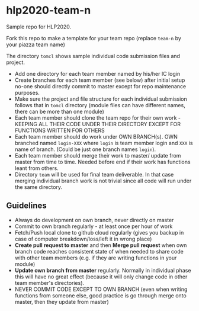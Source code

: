 # hlp2020-team-n

Sample repo for HLP2020.

Fork this repo to make a template for your team repo (replace `team-n` by your piazza team name)

The directory `tomcl` shows sample individual code submission files and project.

* Add one directory for each team member named by his/her IC login
* Create branches for each team member (see below) after initial setup no-one should directly commit to master except for repo maintenance purposes.
* Make sure the project and file structure for each individual submission follows that in `tomcl` directory (module files can have different names, there can be more than one module)
* Each team member should clone the team repo for their own work - KEEPING ALL THEIR CODE UNDER THEIR DIRECTORY EXCEPT FOR FUNCTIONS WRITTEN FOR OTHERS
* Each team member should do work under OWN BRANCH(s). OWN branched named `login-XXX` where `login` is team member login and `XXX` is name of branch. (Could be just one branch names `login`).
* Each team member should merge their work to master/ update from master from time to time. Needed before end if their work has functions leant from others.
* Directory `team` will be used for final team deliverable. In that case merging individual branch work is not trivial since all code will run under the same directory.

## Guidelines

* Always do development on own branch, never directly on master
* Commit to own branch regularly - at least once per hour of work
* Fetch/Push local clone to github cloud regularly (gives you backup in case of computer breakdown/loss/left it in wrong place)
* **Create pull request to master** and then **Merge pull request** when own branch code reaches consistent state of when needed to share code with other team members (e.g. if they are writing functions in your module)
* **Update own branch from master** regularly. Normally in individual phase this will have no great effect (because it will only change code in other team member's directories).
* NEVER COMMIT CODE EXCEPT TO OWN BRANCH (even when writing functions from someone else, good practice is go through merge onto master, then they update from master)

